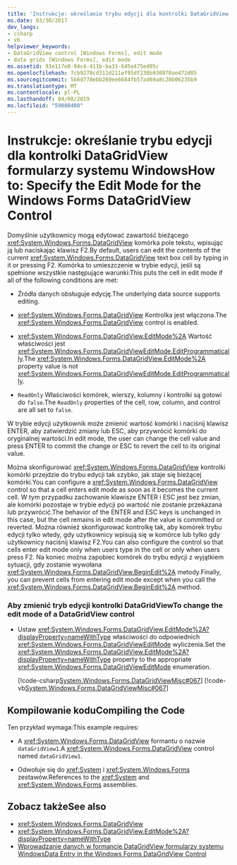 ```yaml
---
title: 'Instrukcje: określanie trybu edycji dla kontrolki DataGridView formularzy systemu Windows'
ms.date: 03/30/2017
dev_langs:
- csharp
- vb
helpviewer_keywords:
- DataGridView control [Windows Forms], edit mode
- data grids [Windows Forms], edit mode
ms.assetid: 93e117e8-94c4-411b-ba31-645e475ed85c
ms.openlocfilehash: 7cb9278cd311d211ef95df238b930970ae472d05
ms.sourcegitcommit: 5b6d778ebb269ee6684fb57ad69a8c28b06235b9
ms.translationtype: MT
ms.contentlocale: pl-PL
ms.lasthandoff: 04/08/2019
ms.locfileid: "59080400"
---
```

# <a name="how-to-specify-the-edit-mode-for-the-windows-forms-datagridview-control"></a><span data-ttu-id="25761-102">Instrukcje: określanie trybu edycji dla kontrolki DataGridView formularzy systemu Windows</span><span class="sxs-lookup"><span data-stu-id="25761-102">How to: Specify the Edit Mode for the Windows Forms DataGridView Control</span></span>
<span data-ttu-id="25761-103">Domyślnie użytkownicy mogą edytować zawartość bieżącego <xref:System.Windows.Forms.DataGridView> komórka pole tekstu, wpisując ją lub naciskając klawisz F2.</span><span class="sxs-lookup"><span data-stu-id="25761-103">By default, users can edit the contents of the current <xref:System.Windows.Forms.DataGridView> text box cell by typing in it or pressing F2.</span></span> <span data-ttu-id="25761-104">Komórka to umieszczenie w trybie edycji, jeśli są spełnione wszystkie następujące warunki:</span><span class="sxs-lookup"><span data-stu-id="25761-104">This puts the cell in edit mode if all of the following conditions are met:</span></span>  
  
-   <span data-ttu-id="25761-105">Źródła danych obsługuje edycję.</span><span class="sxs-lookup"><span data-stu-id="25761-105">The underlying data source supports editing.</span></span>  
  
-   <span data-ttu-id="25761-106"><xref:System.Windows.Forms.DataGridView> Kontrolka jest włączona.</span><span class="sxs-lookup"><span data-stu-id="25761-106">The <xref:System.Windows.Forms.DataGridView> control is enabled.</span></span>  
  
-   <span data-ttu-id="25761-107"><xref:System.Windows.Forms.DataGridView.EditMode%2A> Wartość właściwości jest <xref:System.Windows.Forms.DataGridViewEditMode.EditProgrammatically>.</span><span class="sxs-lookup"><span data-stu-id="25761-107">The <xref:System.Windows.Forms.DataGridView.EditMode%2A> property value is not <xref:System.Windows.Forms.DataGridViewEditMode.EditProgrammatically>.</span></span>  
  
-   <span data-ttu-id="25761-108">`ReadOnly` Właściwości komórek, wierszy, kolumny i kontrolki są gotowi do `false`.</span><span class="sxs-lookup"><span data-stu-id="25761-108">The `ReadOnly` properties of the cell, row, column, and control are all set to `false`.</span></span>  
  
 <span data-ttu-id="25761-109">W trybie edycji użytkownik może zmienić wartość komórki i naciśnij klawisz ENTER, aby zatwierdzić zmiany lub ESC, aby przywrócić komórki do oryginalnej wartości.</span><span class="sxs-lookup"><span data-stu-id="25761-109">In edit mode, the user can change the cell value and press ENTER to commit the change or ESC to revert the cell to its original value.</span></span>  
  
 <span data-ttu-id="25761-110">Można skonfigurować <xref:System.Windows.Forms.DataGridView> kontrolki komórki przejdzie do trybu edycji tak szybko, jak staje się bieżącej komórki.</span><span class="sxs-lookup"><span data-stu-id="25761-110">You can configure a <xref:System.Windows.Forms.DataGridView> control so that a cell enters edit mode as soon as it becomes the current cell.</span></span> <span data-ttu-id="25761-111">W tym przypadku zachowanie klawisze ENTER i ESC jest bez zmian, ale komórki pozostaje w trybie edycji po wartość nie zostanie przekazana lub przywrócić.</span><span class="sxs-lookup"><span data-stu-id="25761-111">The behavior of the ENTER and ESC keys is unchanged in this case, but the cell remains in edit mode after the value is committed or reverted.</span></span> <span data-ttu-id="25761-112">Można również skonfigurować kontrolkę tak, aby komórek trybu edycji tylko wtedy, gdy użytkownicy wpisują się w komórce lub tylko gdy użytkownicy naciśnij klawisz F2.</span><span class="sxs-lookup"><span data-stu-id="25761-112">You can also configure the control so that cells enter edit mode only when users type in the cell or only when users press F2.</span></span> <span data-ttu-id="25761-113">Na koniec można zapobiec komórek do trybu edycji z wyjątkiem sytuacji, gdy zostanie wywołana <xref:System.Windows.Forms.DataGridView.BeginEdit%2A> metody.</span><span class="sxs-lookup"><span data-stu-id="25761-113">Finally, you can prevent cells from entering edit mode except when you call the <xref:System.Windows.Forms.DataGridView.BeginEdit%2A> method.</span></span>  
  
### <a name="to-change-the-edit-mode-of-a-datagridview-control"></a><span data-ttu-id="25761-114">Aby zmienić tryb edycji kontrolki DataGridView</span><span class="sxs-lookup"><span data-stu-id="25761-114">To change the edit mode of a DataGridView control</span></span>  
  
-   <span data-ttu-id="25761-115">Ustaw <xref:System.Windows.Forms.DataGridView.EditMode%2A?displayProperty=nameWithType> właściwości do odpowiednich <xref:System.Windows.Forms.DataGridViewEditMode> wyliczenia.</span><span class="sxs-lookup"><span data-stu-id="25761-115">Set the <xref:System.Windows.Forms.DataGridView.EditMode%2A?displayProperty=nameWithType> property to the appropriate <xref:System.Windows.Forms.DataGridViewEditMode> enumeration.</span></span>  
  
     [!code-csharp[System.Windows.Forms.DataGridViewMisc#067](~/samples/snippets/csharp/VS_Snippets_Winforms/System.Windows.Forms.DataGridViewMisc/CS/datagridviewmisc.cs#067)]
     [!code-vb[System.Windows.Forms.DataGridViewMisc#067](~/samples/snippets/visualbasic/VS_Snippets_Winforms/System.Windows.Forms.DataGridViewMisc/VB/datagridviewmisc.vb#067)]  
  
## <a name="compiling-the-code"></a><span data-ttu-id="25761-116">Kompilowanie kodu</span><span class="sxs-lookup"><span data-stu-id="25761-116">Compiling the Code</span></span>  
 <span data-ttu-id="25761-117">Ten przykład wymaga:</span><span class="sxs-lookup"><span data-stu-id="25761-117">This example requires:</span></span>  
  
-   <span data-ttu-id="25761-118">A <xref:System.Windows.Forms.DataGridView> formantu o nazwie `dataGridView1`.</span><span class="sxs-lookup"><span data-stu-id="25761-118">A <xref:System.Windows.Forms.DataGridView> control named `dataGridView1`.</span></span>  
  
-   <span data-ttu-id="25761-119">Odwołuje się do <xref:System> i <xref:System.Windows.Forms> zestawów.</span><span class="sxs-lookup"><span data-stu-id="25761-119">References to the <xref:System> and <xref:System.Windows.Forms> assemblies.</span></span>  
  
## <a name="see-also"></a><span data-ttu-id="25761-120">Zobacz także</span><span class="sxs-lookup"><span data-stu-id="25761-120">See also</span></span>

- <xref:System.Windows.Forms.DataGridView>
- <xref:System.Windows.Forms.DataGridView.EditMode%2A?displayProperty=nameWithType>
- [<span data-ttu-id="25761-121">Wprowadzanie danych w formancie DataGridView formularzy systemu Windows</span><span class="sxs-lookup"><span data-stu-id="25761-121">Data Entry in the Windows Forms DataGridView Control</span></span>](data-entry-in-the-windows-forms-datagridview-control.md)
